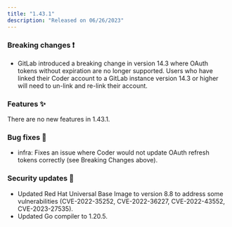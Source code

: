```yaml
---
title: "1.43.1"
description: "Released on 06/26/2023"
---
```


### Breaking changes ❗

- GitLab introduced a breaking change in version 14.3 where OAuth tokens without
  expiration are no longer supported. Users who have linked their Coder account
  to a GitLab instance version 14.3 or higher will need to un-link and re-link
  their account.

### Features ✨

There are no new features in 1.43.1.

### Bug fixes 🐛

- infra: Fixes an issue where Coder would not update OAuth refresh tokens
  correctly (see Breaking Changes above).

### Security updates 🔐

- Updated Red Hat Universal Base Image to version 8.8 to address some
  vulnerabilities (CVE-2022-35252, CVE-2022-36227, CVE-2022-43552,
  CVE-2023-27535).
- Updated Go compiler to 1.20.5.
